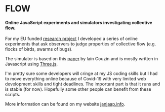 # FLOW
#### Online JavaScript experiments and simulators investigating collective flow.

For my EU funded [research project](https://cordis.europa.eu/project/id/896434 "Project FLOW") I developed a series of online experiments that ask observers to judge properties of collective flow (e.g. flocks of birds, swarms of bugs).

The simulator is based on this [paper](https://doi.org/10.1006/jtbi.2002.3065 "Paper") by Iain Couzin and is mostly written in Javascript using [Three.js](https://threejs.org "Three.js").

I'm pretty sure some developers will cringe at my JS coding skills but I had to move everything online because of Covid-19 with very limited web development skills and tight deadlines. The important part is that it runs and is stable (for now). Hopefully some other people can benefit from these scripts.

More information can be found on my website [janjaap.info](http://www.janjaap.info "janjaap.info").
